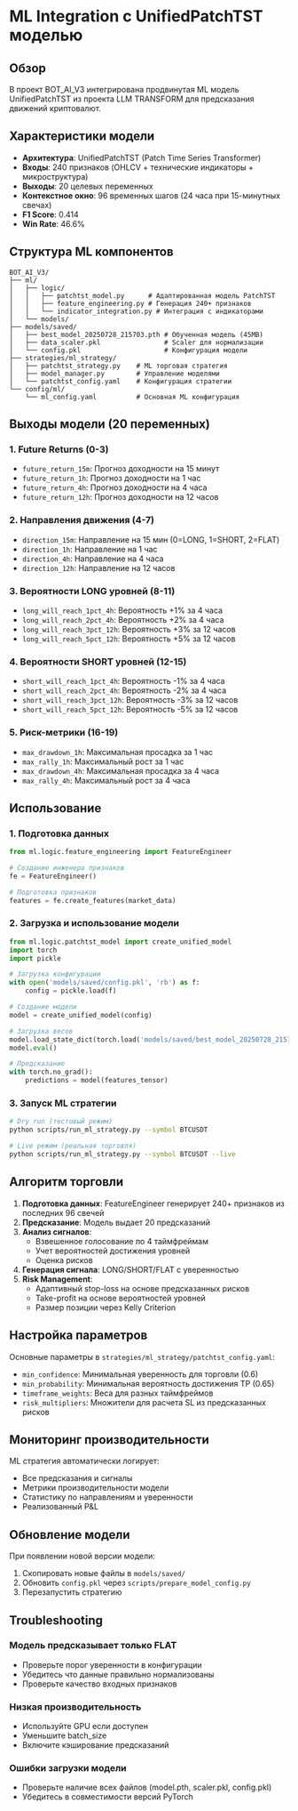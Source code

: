 # ML Integration с UnifiedPatchTST моделью

## Обзор

В проект BOT_AI_V3 интегрирована продвинутая ML модель UnifiedPatchTST из проекта LLM TRANSFORM для предсказания движений криптовалют.

## Характеристики модели

- **Архитектура**: UnifiedPatchTST (Patch Time Series Transformer)
- **Входы**: 240 признаков (OHLCV + технические индикаторы + микроструктура)
- **Выходы**: 20 целевых переменных
- **Контекстное окно**: 96 временных шагов (24 часа при 15-минутных свечах)
- **F1 Score**: 0.414
- **Win Rate**: 46.6%

## Структура ML компонентов

```
BOT_AI_V3/
├── ml/
│   ├── logic/
│   │   ├── patchtst_model.py      # Адаптированная модель PatchTST
│   │   ├── feature_engineering.py # Генерация 240+ признаков
│   │   └── indicator_integration.py # Интеграция с индикаторами
│   └── models/
├── models/saved/
│   ├── best_model_20250728_215703.pth # Обученная модель (45MB)
│   ├── data_scaler.pkl                # Scaler для нормализации
│   └── config.pkl                     # Конфигурация модели
├── strategies/ml_strategy/
│   ├── patchtst_strategy.py    # ML торговая стратегия
│   ├── model_manager.py        # Управление моделями
│   └── patchtst_config.yaml    # Конфигурация стратегии
└── config/ml/
    └── ml_config.yaml          # Основная ML конфигурация
```

## Выходы модели (20 переменных)

### 1. Future Returns (0-3)

- `future_return_15m`: Прогноз доходности на 15 минут
- `future_return_1h`: Прогноз доходности на 1 час
- `future_return_4h`: Прогноз доходности на 4 часа
- `future_return_12h`: Прогноз доходности на 12 часов

### 2. Направления движения (4-7)

- `direction_15m`: Направление на 15 мин (0=LONG, 1=SHORT, 2=FLAT)
- `direction_1h`: Направление на 1 час
- `direction_4h`: Направление на 4 часа
- `direction_12h`: Направление на 12 часов

### 3. Вероятности LONG уровней (8-11)

- `long_will_reach_1pct_4h`: Вероятность +1% за 4 часа
- `long_will_reach_2pct_4h`: Вероятность +2% за 4 часа
- `long_will_reach_3pct_12h`: Вероятность +3% за 12 часов
- `long_will_reach_5pct_12h`: Вероятность +5% за 12 часов

### 4. Вероятности SHORT уровней (12-15)

- `short_will_reach_1pct_4h`: Вероятность -1% за 4 часа
- `short_will_reach_2pct_4h`: Вероятность -2% за 4 часа
- `short_will_reach_3pct_12h`: Вероятность -3% за 12 часов
- `short_will_reach_5pct_12h`: Вероятность -5% за 12 часов

### 5. Риск-метрики (16-19)

- `max_drawdown_1h`: Максимальная просадка за 1 час
- `max_rally_1h`: Максимальный рост за 1 час
- `max_drawdown_4h`: Максимальная просадка за 4 часа
- `max_rally_4h`: Максимальный рост за 4 часа

## Использование

### 1. Подготовка данных

```python
from ml.logic.feature_engineering import FeatureEngineer

# Создание инженера признаков
fe = FeatureEngineer()

# Подготовка признаков
features = fe.create_features(market_data)
```

### 2. Загрузка и использование модели

```python
from ml.logic.patchtst_model import create_unified_model
import torch
import pickle

# Загрузка конфигурации
with open('models/saved/config.pkl', 'rb') as f:
    config = pickle.load(f)

# Создание модели
model = create_unified_model(config)

# Загрузка весов
model.load_state_dict(torch.load('models/saved/best_model_20250728_215703.pth'))
model.eval()

# Предсказание
with torch.no_grad():
    predictions = model(features_tensor)
```

### 3. Запуск ML стратегии

```bash
# Dry run (тестовый режим)
python scripts/run_ml_strategy.py --symbol BTCUSDT

# Live режим (реальная торговля)
python scripts/run_ml_strategy.py --symbol BTCUSDT --live
```

## Алгоритм торговли

1. **Подготовка данных**: FeatureEngineer генерирует 240+ признаков из последних 96 свечей
2. **Предсказание**: Модель выдает 20 предсказаний
3. **Анализ сигналов**:
   - Взвешенное голосование по 4 таймфреймам
   - Учет вероятностей достижения уровней
   - Оценка рисков
4. **Генерация сигнала**: LONG/SHORT/FLAT с уверенностью
5. **Risk Management**:
   - Адаптивный stop-loss на основе предсказанных рисков
   - Take-profit на основе вероятностей уровней
   - Размер позиции через Kelly Criterion

## Настройка параметров

Основные параметры в `strategies/ml_strategy/patchtst_config.yaml`:

- `min_confidence`: Минимальная уверенность для торговли (0.6)
- `min_probability`: Минимальная вероятность достижения TP (0.65)
- `timeframe_weights`: Веса для разных таймфреймов
- `risk_multipliers`: Множители для расчета SL из предсказанных рисков

## Мониторинг производительности

ML стратегия автоматически логирует:

- Все предсказания и сигналы
- Метрики производительности модели
- Статистику по направлениям и уверенности
- Реализованный P&L

## Обновление модели

При появлении новой версии модели:

1. Скопировать новые файлы в `models/saved/`
2. Обновить `config.pkl` через `scripts/prepare_model_config.py`
3. Перезапустить стратегию

## Troubleshooting

### Модель предсказывает только FLAT

- Проверьте порог уверенности в конфигурации
- Убедитесь что данные правильно нормализованы
- Проверьте качество входных признаков

### Низкая производительность

- Используйте GPU если доступен
- Уменьшите batch_size
- Включите кэширование предсказаний

### Ошибки загрузки модели

- Проверьте наличие всех файлов (model.pth, scaler.pkl, config.pkl)
- Убедитесь в совместимости версий PyTorch
